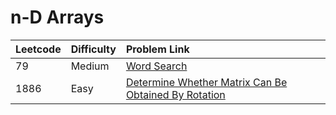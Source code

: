 # n-D Arrays



| Leetcode | Difficulty | Problem Link |
| :--- | :--- | :--- |
| 79 | Medium | [Word Search](../leetcode-medium/leetcode-79-word-search.md) |
| 1886 | Easy | [Determine Whether Matrix Can Be Obtained By Rotation](../leetcode-easy/leetcode-1886-determine-whether-matrix-can-be-obtained-by-rotation.md) |

